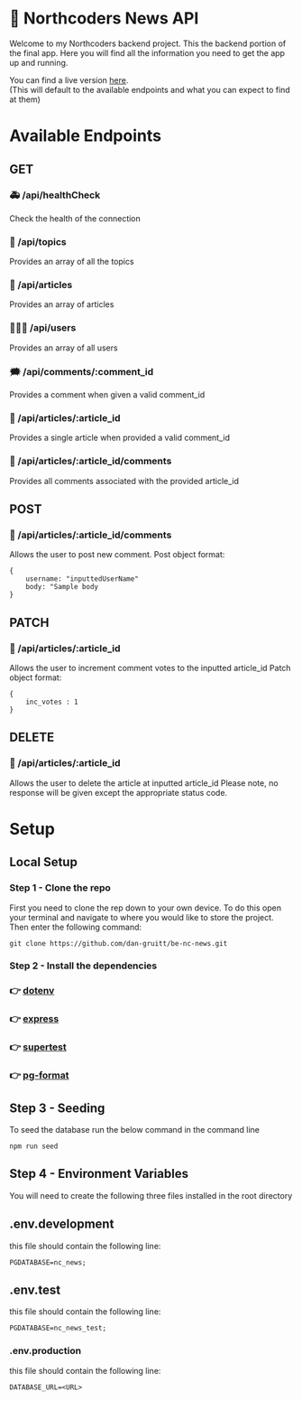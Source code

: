 # 📰 Northcoders News API

Welcome to my Northcoders backend project. This the backend portion of the final app. Here you will find all the information you need to get the app up and running. 

You can find a live version [here](https://nc-news-backend-project-dan-gruitt.onrender.com/api). <br>
(This will default to the available endpoints and what you can expect to find at them)

# Available Endpoints

## GET

### 🚑  /api/healthCheck
Check the health of the connection

### 💭 /api/topics
Provides an array of all the topics

### 📑  /api/articles
Provides an array of articles

### 🧑‍🤝‍🧑  /api/users
Provides an array of all users

### 🗯  /api/comments/:comment_id
Provides a comment when given a valid comment_id

### 📕  /api/articles/:article_id
Provides a single article when provided a valid comment_id

### 💬  /api/articles/:article_id/comments
Provides all comments associated with the provided article_id

## POST

### 💌  /api/articles/:article_id/comments
Allows the user to post new comment. 
Post object format:

```
{
    username: "inputtedUserName"
    body: "Sample body
}
```

## PATCH

### 💌  /api/articles/:article_id
Allows the user to increment comment votes to the inputted article_id
Patch object format:

```
{
    inc_votes : 1
}
```

## DELETE

### 💌  /api/articles/:article_id
Allows the user to delete the article at inputted article_id
Please note, no response will be given except the appropriate status code.




# Setup

## Local Setup

### Step 1 - Clone the repo

First you need to clone the rep down to your own device. To do this open your terminal and navigate to where you would like to store the project. Then enter the following command:<br>

```
git clone https://github.com/dan-gruitt/be-nc-news.git
```

### Step 2 - Install the dependencies

### 👉 [dotenv](https://www.npmjs.com/package/dotenv)

### 👉 [express](https://expressjs.com/en/starter/installing.html)

### 👉 [supertest](https://www.npmjs.com/package/supertest)

### 👉 [pg-format](https://www.npmjs.com/package/pg-format)


## Step 3 - Seeding

To seed the database run the below command in the command line

```
npm run seed
```

## Step 4 - Environment Variables

You will need to create the following three files installed in the root directory

## .env.development  
this file should contain the following line:
    
```   
PGDATABASE=nc_news; 
```
## .env.test
this file should contain the following line:
    
```
PGDATABASE=nc_news_test;
```    

### .env.production
this file should contain the following line:
    
```
DATABASE_URL=<URL>
```


